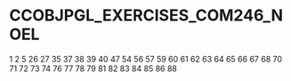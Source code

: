 # CCOBJPGL_EXERCISES_COM246_NOEL



1
2
5
26
27
35
37
38
39
40
47
54
56
57
59
60
61
62
63
64
65
66
67
68
70
71
72
73
74
76
77
78
79
81
82
83
84
85
86
88
